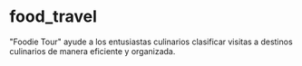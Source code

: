 # food_travel
"Foodie Tour" ayude a los entusiastas culinarios clasificar visitas a destinos culinarios de manera eficiente y organizada.
